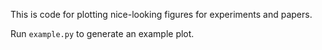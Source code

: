 This is code for plotting nice-looking figures for experiments and papers.

Run `example.py` to generate an example plot.
